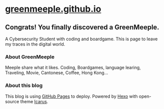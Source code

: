 # [greenmeeple.github.io](https://greenmeeple.github.io/index.html)

## Congrats! You finally discovered a GreenMeeple.

A Cybersecurity Student with coding and boardgame.
This is page to leave my traces in the digital world.

### About GreenMeeple

Meeple share what it likes. Coding, Boardgames, language learing, Traveling, Movie, Cantonese, Coffee, Hong Kong...

### About this blog

This blog is using [GitHub Pages](https://pages.github.com/) to deploy. Powered by [Hexo](https://hexo.io/) with open-source theme [Icarus](https://github.com/ppoffice/hexo-theme-icarus).
